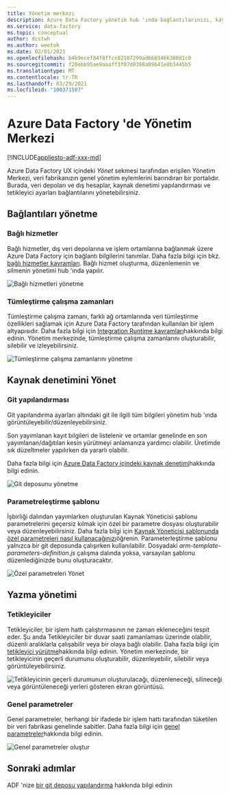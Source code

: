 ```yaml
---
title: Yönetim merkezi
description: Azure Data Factory yönetim hub 'ında bağlantılarınızı, kaynak denetimi yapılandırmanızı ve küresel yazma özelliklerinizi yönetin
ms.service: data-factory
ms.topic: conceptual
author: dcstwh
ms.author: weetok
ms.date: 02/01/2021
ms.openlocfilehash: b4b9ecef84f8ffcc82107299ad6603466380d1c0
ms.sourcegitcommit: f28ebb95ae9aaaff3f87d8388a09b41e0b3445b5
ms.translationtype: MT
ms.contentlocale: tr-TR
ms.lasthandoff: 03/29/2021
ms.locfileid: "100371507"
---
```

# <a name="management-hub-in-azure-data-factory"></a>Azure Data Factory 'de Yönetim Merkezi

[!INCLUDE[appliesto-adf-xxx-md](includes/appliesto-adf-xxx-md.md)]

Azure Data Factory UX içindeki *Yönet* sekmesi tarafından erişilen Yönetim Merkezi, veri fabrikanızın genel yönetim eylemlerini barındıran bir portalıdır. Burada, veri depoları ve dış hesaplar, kaynak denetimi yapılandırması ve tetikleyici ayarları bağlantılarını yönetebilirsiniz.

## <a name="manage-connections"></a>Bağlantıları yönetme

### <a name="linked-services"></a>Bağlı hizmetler

Bağlı hizmetler, dış veri depolarına ve işlem ortamlarına bağlanmak üzere Azure Data Factory için bağlantı bilgilerini tanımlar. Daha fazla bilgi için bkz. [bağlı hizmetler kavramları](concepts-linked-services.md). Bağlı hizmet oluşturma, düzenlemenin ve silmenin yönetimi hub 'ında yapılır.

![Bağlı hizmetleri yönetme](media/author-management-hub/management-hub-linked-services.png)

### <a name="integration-runtimes"></a>Tümleştirme çalışma zamanları

Tümleştirme çalışma zamanı, farklı ağ ortamlarında veri tümleştirme özellikleri sağlamak için Azure Data Factory tarafından kullanılan bir işlem altyapısıdır. Daha fazla bilgi için [Integration Runtime kavramları](concepts-integration-runtime.md)hakkında bilgi edinin. Yönetim merkezinde, tümleştirme çalışma zamanlarını oluşturabilir, silebilir ve izleyebilirsiniz.

![Tümleştirme çalışma zamanlarını yönetme](media/author-management-hub/management-hub-integration-runtime.png)

## <a name="manage-source-control"></a>Kaynak denetimini Yönet

### <a name="git-configuration"></a>Git yapılandırması

Git yapılandırma ayarları altındaki git ile ilgili tüm bilgileri yönetim hub 'ında görüntüleyebilir/düzenleyebilirsiniz. 

Son yayımlanan kayıt bilgileri de listelenir ve ortamlar genelinde en son yayımlanan/dağıtılan kesin yürütmeyi anlamanıza yardımcı olabilir. Üretimde sık düzeltmeler yapılırken da yararlı olabilir.

Daha fazla bilgi için [Azure Data Factory içindeki kaynak denetimi](source-control.md)hakkında bilgi edinin.

![Git deposunu yönetme](media/author-management-hub/management-hub-git.png)

### <a name="parameterization-template"></a>Parametreleştirme şablonu

İşbirliği dalından yayımlarken oluşturulan Kaynak Yöneticisi şablonu parametrelerini geçersiz kılmak için özel bir parametre dosyası oluşturabilir veya düzenleyebilirsiniz. Daha fazla bilgi için [Kaynak Yöneticisi şablonunda özel parametreleri nasıl kullanacağınızı](continuous-integration-deployment.md#use-custom-parameters-with-the-resource-manager-template)öğrenin. Parameterleştirme şablonu yalnızca bir git deposunda çalışırken kullanılabilir. Dosyadaki *arm-template-parameters-definition.js* çalışma dalında yoksa, varsayılan şablonu düzenlediğinizde bunu oluşturacaktır.

![Özel parametreleri Yönet](media/author-management-hub/management-hub-custom-parameters.png)

## <a name="manage-authoring"></a>Yazma yönetimi

### <a name="triggers"></a>Tetikleyiciler

Tetikleyiciler, bir işlem hattı çalıştırmasının ne zaman ekleneceğini tespit eder. Şu anda Tetikleyiciler bir duvar saati zamanlaması üzerinde olabilir, düzenli aralıklarla çalışabilir veya bir olaya bağlı olabilir. Daha fazla bilgi için [tetikleyici yürütme](concepts-pipeline-execution-triggers.md#trigger-execution)hakkında bilgi edinin. Yönetim merkezinde, bir tetikleyicinin geçerli durumunu oluşturabilir, düzenleyebilir, silebilir veya görüntüleyebilirsiniz.

![Tetikleyicinin geçerli durumunun oluşturulacağı, düzenleneceği, silineceği veya görüntüleneceği yerleri gösteren ekran görüntüsü.](media/author-management-hub/management-hub-triggers.png)

### <a name="global-parameters"></a>Genel parametreler

Genel parametreler, herhangi bir ifadede bir işlem hattı tarafından tüketilen bir veri fabrikası genelinde sabitler. Daha fazla bilgi için [genel parametreler](author-global-parameters.md)hakkında bilgi edinin.

![Genel parametreler oluştur](media/author-global-parameters/create-global-parameter-3.png)

## <a name="next-steps"></a>Sonraki adımlar

ADF 'nize [bir git deposu yapılandırma](source-control.md) hakkında bilgi edinin


